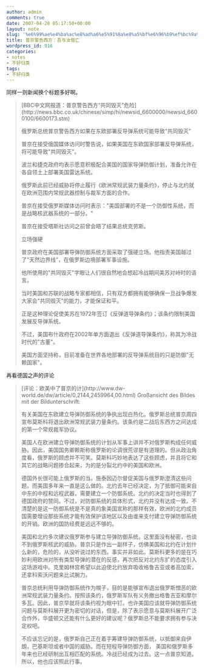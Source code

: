 ```yaml
---
author: admin
comments: true
date: 2007-04-28 05:17:50+00:00
layout: note
slug: '%e6%99%ae%e4%ba%ac%e8%ad%a6%e5%91%8a%e8%a5%bf%e6%96%b9%ef%bc%9a%e5%90%be%e4%b8%8e%e6%b1%9d%e5%81%95%e4%ba%a1'
title: 普京警告西方：吾与汝偕亡
wordpress_id: 916
categories:
- notes
- 不好归类
tags:
- 不好归类
---
```


同样一则新闻换个标题多好啊。



<blockquote>[BBC中文网报道：普京警告西方“共同毁灭”危险](http://news.bbc.co.uk/chinese/simp/hi/newsid_6600000/newsid_6600100/6600173.stm)

俄罗斯总统普京警告西方如果在东欧部署反导弹系统可能导致“共同毁灭”

普京在接受俄国媒体访问时警告说，如果美国在东欧国家部署反导弹系统，将可能导致"共同毁灭"。

波兰和捷克政府均表示愿意积极配合美国的国家导弹防御计划，准备允许在各自领土上部署美国雷达系统。

俄罗斯此前已经威胁将停止履行《欧洲常规武装力量条约》，停止与北约就在欧洲范围内常规武器控制与裁军方面的合作。

普京在接受俄罗斯媒体访问时表示："美国部署的不是一个防御性系统，而是战略核武器系统的一部分。"

普京在接受塔斯社访问之前曾会晤了结果总统克劳斯。

立场强硬

普京政府在美国部署导弹防御系统方面采取了强硬立场。他指责美国越过了"天然边界线"，在俄罗斯边境部署军事设施。

他所使用的"共同毁灭"字眼让人们很自然地会想起冷战期间美苏对峙时的语言。

当时美国和苏联的战略专家都相信，只有双方都拥有能够确保一旦战争爆发大家会"共同毁灭"的能力，才能保证和平。

正是这种理论促使美苏在1972年签订《反弹道导弹条约》；该条约限制美国发展反导弹系统。

不过，美国布什政府在2002年单方面退出《反弹道导弹条约》，称其为冷战时代的"古董"。

美国方面坚持称，目前准备在世界各地部署的反导弹系统目的只是防御"无赖国家"。</blockquote>




再看德国之声的评论




<blockquote>[评论：欧美中了普京的计](http://www.dw-world.de/dw/article/0,2144,2459964,00.html)
Großansicht des Bildes mit der Bildunterschrift:  
 
有关美国在东欧建立导弹防御系统的争执出现白热化。俄罗斯总统普京周四宣布莫斯科将退出欧洲常规武装力量条约。该条约是二战后东西方之间达成的第一个常规裁军协议。

美国人在欧洲建立导弹防御系统的计划从军事上讲并不对俄罗斯构成任何威胁。因此，美国国务卿赖斯称俄罗斯的论调很荒谬是有道理的。但从政治角度看，俄罗斯的顾虑并不可笑。莫斯科巧妙地表达了这些顾虑，并且将它和其它的战略问题掺合起来，为的是分裂北约中的美国和欧洲。

德国外长很可能上俄罗斯的当。施泰因迈尔督促美国与俄罗斯澄清这些问题。而美国多年来一直是这么做的。北约去年已经决定，为了抵御可能来自中东的中程和远程武器，需要建立一个防御系统。北约的决定当时也得到了德国政府的赞同。不过，对防御系统的具体形式，北约并没有达成一致。不清楚的是这一防御系统是不是真的象美国宣称的那样有效，欧洲的北约成员国需要增设那些系统才能有效保护该地区以及由谁来支付建立导弹防御系统的开销。欧洲的国防经费是远远不够的。

美国和北约多次建议俄罗斯参与建立导弹防御系统。这里面没有秘密，也谈不到俄罗斯核武的威胁。普京只是作出一副样子，仿佛美国和北约在计划什么新的，危险的，从没听说过的东西。事实并非如此。莫斯科更多的是在巧妙利用欧洲对所有类型导弹的潜在的反感，再次把反对北约东扩的态度引入这场游戏中。克里姆林宫希望以此迫使北约放弃吸收格鲁吉亚或者高加索，还拿科索沃问题来比试腕力。

普京总统利用导弹防御系统作为幌子，目的是能够宣布退出俄罗斯憎恶的欧洲常规武装力量条约。按照该条约，俄罗斯军队有义务撤出格鲁吉亚和摩尔多瓦。因此，普京早就将该条约视为眼中钉。也许美国应该就导弹防御系统问题与莫斯科展开更为密切的对话，但是，除了表示愿意与莫斯科展开广泛合作外，华盛顿又还能有什么更好的建议呢？俄罗斯总不能要求拥有参与决定权吧。

不应该忘记的是，俄罗斯自己正在着手筹建导弹防御系统，以抵御来自伊朗，巴基斯坦或者中国的威胁。而在短程导弹防御方面， 美国和俄罗斯多年来也已经研制出互相匹配的系统。冷战已经成为过去。这一点普京知道。所以，他也应该照此行事。</blockquote>




